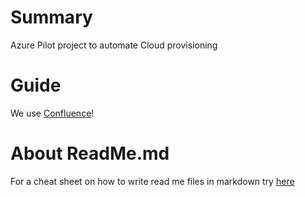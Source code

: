 # Summary

Azure Pilot project to automate Cloud provisioning

# Guide

We use [Confluence][confluence]!

# About ReadMe.md

For a cheat sheet on how to write read me files in markdown try [here][markdown]

[confluence]: https://hiscox.atlassian.net/wiki/display/NIM/Nimbus
[markdown]: https://github.com/adam-p/markdown-here/wiki/Markdown-Cheatsheet#links
